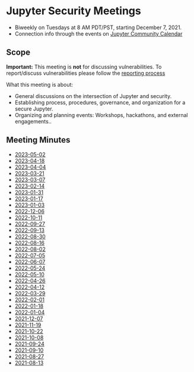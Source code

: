 
# Jupyter Security Meetings

* Biweekly on Tuesdays at 8 AM PDT/PST, starting December 7, 2021.
* Connection info through the events on [Jupyter Community Calendar](https://jupyter.readthedocs.io/en/latest/community/content-community.html)

## Scope

**Important:** This meeting is **not** for discussing vulnerabilities.
To report/discuss vulnerabilities please follow the [reporting process](https://jupyterhub.readthedocs.io/en/stable/contributing/security.html)

What this meeting is about:

* General discussions on the intersection of Jupyter and security.
* Establishing process, procedures, governance, and organization for a secure Jupyter.
* Organizing and planning events: Workshops, hackathons, and external engagements..

## Meeting Minutes

* [2023-05-02](2023-05-02.md)
* [2023-04-18](2023-04-18.md)
* [2023-04-04](2023-04-04.md)
* [2023-03-21](2023-03-21.md)
* [2023-03-07](2023-03-07.md)
* [2023-02-14](2023-02-14.md)
* [2023-01-31](2023-01-31.md)
* [2023-01-17](2023-01-17.md)
* [2023-01-03](2023-01-03.md)
* [2022-12-06](2022-12-06.md)
* [2022-10-11](2022-10-11.md)
* [2022-09-27](2022-09-27.md)
* [2022-09-13](2022-09-13.md)
* [2022-08-30](2022-08-30.md)
* [2022-08-16](2022-08-16.md)
* [2022-08-02](2022-08-02.md)
* [2022-07-05](2022-07-05.md)
* [2022-06-07](2022-06-07.md)
* [2022-05-24](2022-05-24.md)
* [2022-05-10](2022-05-10.md)
* [2022-04-26](2022-04-26.md)
* [2022-04-12](2022-04-12.md)
* [2022-03-29](2022-03-29.md)
* [2022-02-01](2022-02-01.md)
* [2022-01-18](2022-02-01.md)
* [2022-01-04](2022-01-04.md)
* [2021-12-07](2021-12-07.md)
* [2021-11-19](2021-11-19.md)
* [2021-10-22](2021-10-22.md)
* [2021-10-08](2021-10-08.md)
* [2021-09-24](2021-09-24.md)
* [2021-09-10](2021-09-10.md)
* [2021-08-27](2021-08-27.md)
* [2021-08-13](2021-08-13.md)
